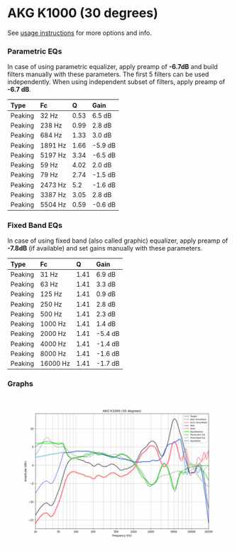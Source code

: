 # AKG K1000 (30 degrees)
See [usage instructions](https://github.com/jaakkopasanen/AutoEq#usage) for more options and info.

### Parametric EQs
In case of using parametric equalizer, apply preamp of **-6.7dB** and build filters manually
with these parameters. The first 5 filters can be used independently.
When using independent subset of filters, apply preamp of **-6.7 dB**.

| Type    | Fc      |    Q | Gain    |
|:--------|:--------|:-----|:--------|
| Peaking | 32 Hz   | 0.53 | 6.5 dB  |
| Peaking | 238 Hz  | 0.99 | 2.8 dB  |
| Peaking | 684 Hz  | 1.33 | 3.0 dB  |
| Peaking | 1891 Hz | 1.66 | -5.9 dB |
| Peaking | 5197 Hz | 3.34 | -6.5 dB |
| Peaking | 59 Hz   | 4.02 | 2.0 dB  |
| Peaking | 79 Hz   | 2.74 | -1.5 dB |
| Peaking | 2473 Hz | 5.2  | -1.6 dB |
| Peaking | 3387 Hz | 3.05 | 2.8 dB  |
| Peaking | 5504 Hz | 0.59 | -0.6 dB |

### Fixed Band EQs
In case of using fixed band (also called graphic) equalizer, apply preamp of **-7.8dB**
(if available) and set gains manually with these parameters.

| Type    | Fc       |    Q | Gain    |
|:--------|:---------|:-----|:--------|
| Peaking | 31 Hz    | 1.41 | 6.9 dB  |
| Peaking | 63 Hz    | 1.41 | 3.3 dB  |
| Peaking | 125 Hz   | 1.41 | 0.9 dB  |
| Peaking | 250 Hz   | 1.41 | 2.8 dB  |
| Peaking | 500 Hz   | 1.41 | 2.3 dB  |
| Peaking | 1000 Hz  | 1.41 | 1.4 dB  |
| Peaking | 2000 Hz  | 1.41 | -5.4 dB |
| Peaking | 4000 Hz  | 1.41 | -1.4 dB |
| Peaking | 8000 Hz  | 1.41 | -1.6 dB |
| Peaking | 16000 Hz | 1.41 | -1.7 dB |

### Graphs
![](./AKG%20K1000%20(30%20degrees).png)